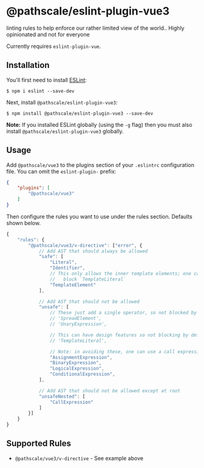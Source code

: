 # @pathscale/eslint-plugin-vue3

linting rules to help enforce our rather limited view of the world.. Highly
opinionated and not for everyone

Currently requires `eslint-plugin-vue`.

## Installation

You'll first need to install [ESLint](http://eslint.org):

```
$ npm i eslint --save-dev
```

Next, install `@pathscale/eslint-plugin-vue3`:

```
$ npm install @pathscale/eslint-plugin-vue3 --save-dev
```

**Note:** If you installed ESLint globally (using the `-g` flag) then you must
also install `@pathscale/eslint-plugin-vue3` globally.

## Usage

Add `@pathscale/vue3` to the plugins section of your `.eslintrc` configuration
file. You can omit the `eslint-plugin-` prefix:

```json
{
    "plugins": [
        "@pathscale/vue3"
    ]
}
```


Then configure the rules you want to use under the rules section. Defaults
shown below.

```js
{
    "rules": {
        "@pathscale/vue3/v-directive": ["error", {
            // Add AST that should always be allowed
            "safe": [
                "Literal",
                "Identifier",
                // This only allows the inner template elements; one can still
                //   block `TemplateLiteral`
                "TemplateElement"
            ],

            // Add AST that should not be allowed
            "unsafe": [
                // These just add a single operator, so not blocked by default
                // 'SpreadElement',
                // 'UnaryExpression',

                // This can have design features so not blocking by default
                // 'TemplateLiteral',

                // Note: in avoiding these, one can use a call expression
                "AssignmentExpression",
                "BinaryExpression",
                "LogicalExpression",
                "ConditionalExpression",
            ],

            // Add AST that should not be allowed except at root
            "unsafeNested": [
                "CallExpression"
            ]
        }]
    }
}
```

## Supported Rules

- `@pathscale/vue3/v-directive` - See example above
